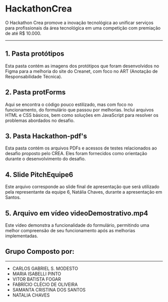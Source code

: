 # HackathonCrea

O Hackathon Crea promove a inovação tecnológica ao unificar serviços para profissionais da área tecnológica em uma competição com premiação de até R$ 10.000.

---

## 1. Pasta protótipos
Esta pasta contém as imagens dos protótipos que foram desenvolvidos no Figma para a melhoria do site do Creanet, com foco no ART (Anotação de Responsabilidade Técnica).



## 2. Pasta protForms
Aqui se encontra o código pouco estilizado, mas com foco no funcionamento, do formulário que passou por melhorias. Inclui arquivos HTML e CSS básicos, bem como soluções em JavaScript para resolver os problemas abordados no desafio.



## 3. Pasta Hackathon-pdf's
Esta pasta contém os arquivos PDFs e acessos de testes relacionados ao desafio proposto pelo CREA. Eles foram fornecidos como orientação durante o desenvolvimento do desafio.



## 4. Slide PitchEquipe6
Este arquivo corresponde ao slide final de apresentação que será utilizado pela representante da equipe 6, Natália Chaves, durante a apresentação em Santos.



## 5. Arquivo em vídeo videoDemostrativo.mp4
Este vídeo demonstra a funcionalidade do formulário, permitindo uma melhor compreensão de seu funcionamento após as melhorias implementadas.

## Grupo Composto por:
---
- CARLOS GABRIEL S. MODESTO
- MARIA ISABELLI PINTO
- VITOR BATISTA FOGAR
- FABRÍCIO CLÉCIO DE OLIVEIRA
- SAMANTA CRISTINA DOS SANTOS
- NATALIA CHAVES


